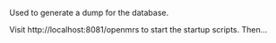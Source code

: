 Used to generate a dump for the database.

Visit http://localhost:8081/openmrs to start the startup scripts.
Then...